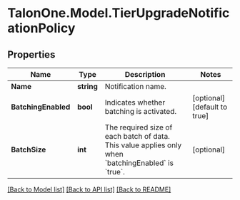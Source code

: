 # TalonOne.Model.TierUpgradeNotificationPolicy
## Properties

Name | Type | Description | Notes
------------ | ------------- | ------------- | -------------
**Name** | **string** | Notification name. | 
**BatchingEnabled** | **bool** | Indicates whether batching is activated. | [optional] [default to true]
**BatchSize** | **int** | The required size of each batch of data. This value applies only when &#x60;batchingEnabled&#x60; is &#x60;true&#x60;. | [optional] 

[[Back to Model list]](../README.md#documentation-for-models) [[Back to API list]](../README.md#documentation-for-api-endpoints) [[Back to README]](../README.md)

